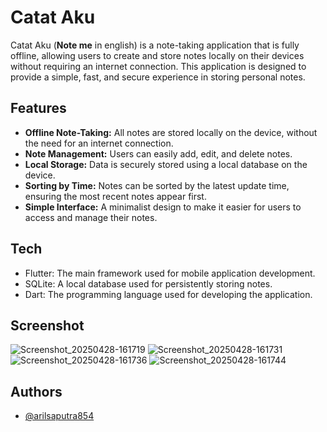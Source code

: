 
# Catat Aku

Catat Aku (**Note me** in english) is a note-taking application that is fully offline, allowing users to create and store notes locally on their devices without requiring an internet connection. This application is designed to provide a simple, fast, and secure experience in storing personal notes.


## Features

- **Offline Note-Taking:** All notes are stored locally on the device, without the need for an internet connection.
- **Note Management:** Users can easily add, edit, and delete notes.
- **Local Storage:** Data is securely stored using a local database on the device.
- **Sorting by Time:** Notes can be sorted by the latest update time, ensuring the most recent notes appear first.
- **Simple Interface:** A minimalist design to make it easier for users to access and manage their notes.

## Tech

- Flutter: The main framework used for mobile application development.
- SQLite: A local database used for persistently storing notes.
- Dart: The programming language used for developing the application.

## Screenshot
![Screenshot_20250428-161719](https://github.com/user-attachments/assets/a794ab79-a8be-482b-a703-d1f0ff599230) ![Screenshot_20250428-161731](https://github.com/user-attachments/assets/5427bd17-f49a-495c-b1f2-acb644cfb138)
![Screenshot_20250428-161736](https://github.com/user-attachments/assets/3094f7c6-7977-4545-beae-74b772df0bbb) ![Screenshot_20250428-161744](https://github.com/user-attachments/assets/99682521-9889-424f-adf4-20975cdc0536)

## Authors

- [@arilsaputra854](https://www.github.com/arilsaputra854)

